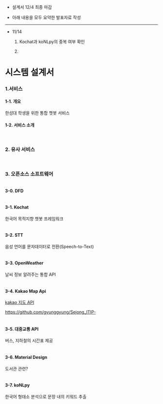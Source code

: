 * 설계서 12/4 최종 마감

* 아래 내용을 모두 요약한 발표자료 작성

<hr>

* 11/14

  1. Kochat과 koNLpy의 중복 여부 확인

  2. 

# 시스템 설계서

### 1.서비스

#### 1-1. 개요

한성대 학생을 위한 통합 챗봇 서비스

#### 1-2. 서비스 소개



</br>

### 2. 유사 서비스





</br>

### 3. 오픈소스 소프트웨어

#### </br>3-0. DFD





#### </br>3-1. Kochat

한국어 목적지향 챗봇 프레임워크





#### </br>3-2. STT

음성 언어를 문자데이터로 전환(Speech-to-Text)





#### </br>3-3. OpenWeather

날씨 정보 알려주는 통합 API





#### </br>3-4. Kakao Map Api

[kakao 지도 API](https://apis.map.kakao.com/web/)

https://github.com/gyunggyung/Sejong_ITIP-





#### </br>3-5. 대중교통 API

버스, 지하철의 시간표 제공





#### </br>3-6. Material Design

도서관 관련?





#### </br>3-7. koNLpy

한국어 형태소 분석으로  문장 내의 키워드 추출



